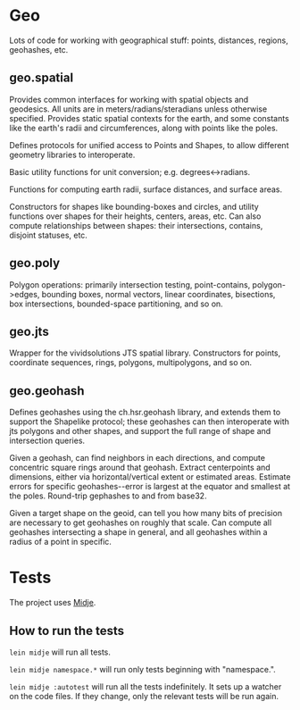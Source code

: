 # Geo

Lots of code for working with geographical stuff: points, distances, regions, geohashes, etc.

## geo.spatial

Provides common interfaces for working with spatial objects and geodesics. All
units are in meters/radians/steradians unless otherwise specified. Provides
static spatial contexts for the earth, and some constants like the earth's
radii and circumferences, along with points like the poles.

Defines protocols for unified access to Points and Shapes, to allow different geometry libraries to interoperate.

Basic utility functions for unit conversion; e.g. degrees<->radians.

Functions for computing earth radii, surface distances, and surface areas.

Constructors for shapes like bounding-boxes and circles, and utility functions
over shapes for their heights, centers, areas, etc. Can also compute
relationships between shapes: their intersections, contains, disjoint statuses,
etc.

## geo.poly

Polygon operations: primarily intersection testing, point-contains,
polygon->edges, bounding boxes, normal vectors, linear coordinates, bisections,
box intersections, bounded-space partitioning, and so on.

## geo.jts

Wrapper for the vividsolutions JTS spatial library. Constructors for points, coordinate sequences, rings, polygons, multipolygons, and so on.

## geo.geohash

Defines geohashes using the ch.hsr.geohash library, and extends them to support the Shapelike protocol; these geohashes can then interoperate with jts polygons and other shapes, and support the full range of shape and intersection queries.

Given a geohash, can find neighbors in each directions, and compute concentric square rings around that geohash. Extract centerpoints and dimensions, either via horizontal/vertical extent or estimated areas. Estimate errors for specific geohashes--error is largest at the equator and smallest at the poles. Round-trip gephashes to and from base32.

Given a target shape on the geoid, can tell you how many bits of precision are necessary to get geohashes on roughly that scale. Can compute all geohashes intersecting a shape in general, and all geohashes within a radius of a point in specific.

# Tests

The project uses [Midje](https://github.com/marick/Midje/).

## How to run the tests

`lein midje` will run all tests.

`lein midje namespace.*` will run only tests beginning with "namespace.".

`lein midje :autotest` will run all the tests indefinitely. It sets up a
watcher on the code files. If they change, only the relevant tests will be
run again.
